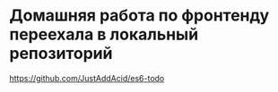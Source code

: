 # Домашняя работа по фронтенду переехала в локальный репозиторий

https://github.com/JustAddAcid/es6-todo
